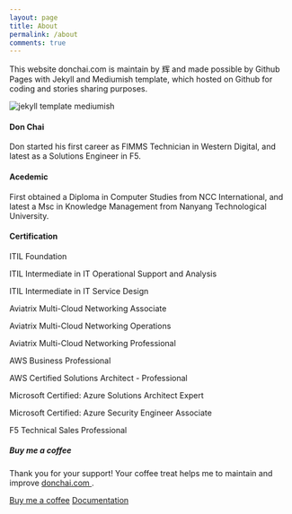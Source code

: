 ```yaml
---
layout: page
title: About
permalink: /about
comments: true
---
```


<div class="row justify-content-between">
<div class="col-md-8 pr-5">

<p>This website donchai.com is maintain by 辉 and made possible by Github Pages with Jekyll and Mediumish template, which hosted on Github for coding and stories sharing purposes.</p>

<p class="mb-5"><img class="shadow-lg" src="{{site.baseurl}}/assets/images/DonChaiBG.png" alt="jekyll template mediumish" /></p>
<h4>Don Chai</h4>

<P>Don started his first career as FIMMS Technician in Western Digital, and latest as a Solutions Engineer in F5.</p>

<h4>Acedemic</h4>

<p>First obtained a Diploma in Computer Studies from NCC International, and latest a Msc in Knowledge Management from Nanyang Technological University.</p>

<h4>Certification</h4>

<p>ITIL Foundation</p>
<p>ITIL Intermediate in IT Operational Support and Analysis</p>
<p>ITIL Intermediate in IT Service Design</p>
<p>Aviatrix Multi-Cloud Networking Associate</p>
<p>Aviatrix Multi-Cloud Networking Operations</p>
<p>Aviatrix Multi-Cloud Networking Professional</p>
<p>AWS Business Professional</p>
<p>AWS Certified Solutions Architect - Professional</p>
<p>Microsoft Certified: Azure Solutions Architect Expert</p>
<p>Microsoft Certified: Azure Security Engineer Associate</p>
<p>F5 Technical Sales Professional</p>

</div>

<div class="col-md-4">

<div class="sticky-top sticky-top-80">
<h5>Buy me a coffee</h5>

<p>Thank you for your support! Your coffee treat helps me to maintain and improve <a target="_blank" href="https://github.com/donchai/donchai.github.io">donchai.com <i class="fab fa-github"></i></a>.</p>

<a target="_blank" href="https://www.buymeacoffee.com/donchai" class="btn btn-danger">Buy me a coffee</a> <a target="_blank" href="https://donchai.com" class="btn btn-warning">Documentation</a>

</div>
</div>
</div>
